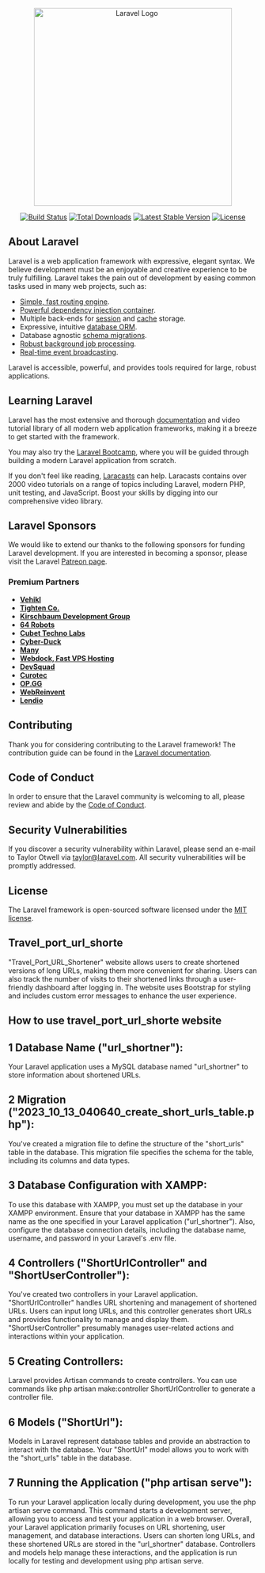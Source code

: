 <p align="center"><a href="https://laravel.com" target="_blank"><img src="https://raw.githubusercontent.com/laravel/art/master/logo-lockup/5%20SVG/2%20CMYK/1%20Full%20Color/laravel-logolockup-cmyk-red.svg" width="400" alt="Laravel Logo"></a></p>

<p align="center">
<a href="https://github.com/laravel/framework/actions"><img src="https://github.com/laravel/framework/workflows/tests/badge.svg" alt="Build Status"></a>
<a href="https://packagist.org/packages/laravel/framework"><img src="https://img.shields.io/packagist/dt/laravel/framework" alt="Total Downloads"></a>
<a href="https://packagist.org/packages/laravel/framework"><img src="https://img.shields.io/packagist/v/laravel/framework" alt="Latest Stable Version"></a>
<a href="https://packagist.org/packages/laravel/framework"><img src="https://img.shields.io/packagist/l/laravel/framework" alt="License"></a>
</p>

## About Laravel

Laravel is a web application framework with expressive, elegant syntax. We believe development must be an enjoyable and creative experience to be truly fulfilling. Laravel takes the pain out of development by easing common tasks used in many web projects, such as:

- [Simple, fast routing engine](https://laravel.com/docs/routing).
- [Powerful dependency injection container](https://laravel.com/docs/container).
- Multiple back-ends for [session](https://laravel.com/docs/session) and [cache](https://laravel.com/docs/cache) storage.
- Expressive, intuitive [database ORM](https://laravel.com/docs/eloquent).
- Database agnostic [schema migrations](https://laravel.com/docs/migrations).
- [Robust background job processing](https://laravel.com/docs/queues).
- [Real-time event broadcasting](https://laravel.com/docs/broadcasting).

Laravel is accessible, powerful, and provides tools required for large, robust applications.

## Learning Laravel

Laravel has the most extensive and thorough [documentation](https://laravel.com/docs) and video tutorial library of all modern web application frameworks, making it a breeze to get started with the framework.

You may also try the [Laravel Bootcamp](https://bootcamp.laravel.com), where you will be guided through building a modern Laravel application from scratch.

If you don't feel like reading, [Laracasts](https://laracasts.com) can help. Laracasts contains over 2000 video tutorials on a range of topics including Laravel, modern PHP, unit testing, and JavaScript. Boost your skills by digging into our comprehensive video library.

## Laravel Sponsors

We would like to extend our thanks to the following sponsors for funding Laravel development. If you are interested in becoming a sponsor, please visit the Laravel [Patreon page](https://patreon.com/taylorotwell).

### Premium Partners

- **[Vehikl](https://vehikl.com/)**
- **[Tighten Co.](https://tighten.co)**
- **[Kirschbaum Development Group](https://kirschbaumdevelopment.com)**
- **[64 Robots](https://64robots.com)**
- **[Cubet Techno Labs](https://cubettech.com)**
- **[Cyber-Duck](https://cyber-duck.co.uk)**
- **[Many](https://www.many.co.uk)**
- **[Webdock, Fast VPS Hosting](https://www.webdock.io/en)**
- **[DevSquad](https://devsquad.com)**
- **[Curotec](https://www.curotec.com/services/technologies/laravel/)**
- **[OP.GG](https://op.gg)**
- **[WebReinvent](https://webreinvent.com/?utm_source=laravel&utm_medium=github&utm_campaign=patreon-sponsors)**
- **[Lendio](https://lendio.com)**

## Contributing

Thank you for considering contributing to the Laravel framework! The contribution guide can be found in the [Laravel documentation](https://laravel.com/docs/contributions).

## Code of Conduct

In order to ensure that the Laravel community is welcoming to all, please review and abide by the [Code of Conduct](https://laravel.com/docs/contributions#code-of-conduct).

## Security Vulnerabilities

If you discover a security vulnerability within Laravel, please send an e-mail to Taylor Otwell via [taylor@laravel.com](mailto:taylor@laravel.com). All security vulnerabilities will be promptly addressed.

## License

The Laravel framework is open-sourced software licensed under the [MIT license](https://opensource.org/licenses/MIT).

## Travel_port_url_shorte

"Travel_Port_URL_Shortener" website allows users to create shortened versions of long URLs, making them more convenient for sharing. Users can also track the number of visits to their shortened links through a user-friendly dashboard after logging in. The website uses Bootstrap for styling and includes custom error messages to enhance the user experience.

## How to use travel_port_url_shorte website

## 1 Database Name ("url_shortner"):

Your Laravel application uses a MySQL database named "url_shortner" to store information about shortened URLs.
## 2 Migration ("2023_10_13_040640_create_short_urls_table.php"):

You've created a migration file to define the structure of the "short_urls" table in the database. This migration file specifies the schema for the table, including its columns and data types.

## 3 Database Configuration with XAMPP:

To use this database with XAMPP, you must set up the database in your XAMPP environment. Ensure that your database in XAMPP has the same name as the one specified in your Laravel application ("url_shortner"). Also, configure the database connection details, including the database name, username, and password in your Laravel's .env file.

## 4 Controllers ("ShortUrlController" and "ShortUserController"):

You've created two controllers in your Laravel application.
"ShortUrlController" handles URL shortening and management of shortened URLs. Users can input long URLs, and this controller generates short URLs and provides functionality to manage and display them.
"ShortUserController" presumably manages user-related actions and interactions within your application.
## 5 Creating Controllers:

Laravel provides Artisan commands to create controllers. You can use commands like php artisan make:controller ShortUrlController to generate a controller file.

## 6 Models ("ShortUrl"):

Models in Laravel represent database tables and provide an abstraction to interact with the database. Your "ShortUrl" model allows you to work with the "short_urls" table in the database.

## 7 Running the Application ("php artisan serve"):

To run your Laravel application locally during development, you use the php artisan serve command. This command starts a development server, allowing you to access and test your application in a web browser.
Overall, your Laravel application primarily focuses on URL shortening, user management, and database interactions. Users can shorten long URLs, and these shortened URLs are stored in the "url_shortner" database. Controllers and models help manage these interactions, and the application is run locally for testing and development using php artisan serve.

